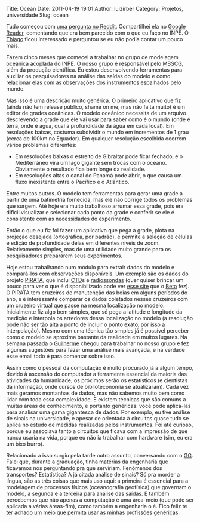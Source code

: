 Title: Ocean
Date: 2011-04-19 19:01
Author: luizirber
Category: Projetos, universidade
Slug: ocean

Tudo começou com [uma pergunta no Reddit][]. Compartilhei ela no [Google
Reader][], comentando que era bem parecido com o que eu faço no INPE. O
[Thiago][] ficou interessado e perguntou se eu não podia contar um pouco
mais.

Fazem cinco meses que comecei a trabalhar no grupo de modelagem oceânica
acoplada do INPE. O nosso grupo é responsável pelo [MBSCG][], além da
produção científica. Eu estou desenvolvendo ferramentas para auxiliar os
pesquisadores na análise das saídas do modelo e como relacionar elas com
as observações dos instrumentos espalhados pelo mundo.

Mas isso é uma descrição muito genérica. O primeiro aplicativo que fiz
(ainda não tem release público, shame on me, mas não falta muito) é um
editor de grades oceânicas. O modelo oceânico necessita de um arquivo
descrevendo a grade que ele vai usar para saber como é o mundo (onde é
terra, onde é água, qual a profundidade da água em cada local). Em
resoluções baixas, costuma subdividir o mundo em incrementos de 1 grau
(cerca de 100km no Equador). Em qualquer resolução escolhida ocorrem
vários problemas diferentes:

-   Em resoluções baixas o estreito de Gibraltar pode ficar fechado, e o
    Mediterrâneo vira um lago gigante sem trocas com o oceano.
    Obviamente o resultado fica bem longe da realidade.
-   Em resoluções altas o canal do Panamá pode abrir, o que causa um
    fluxo inexistente entre o Pacífico e o Atlântico.

Entre muitos outros. O modelo tem ferramentas para gerar uma grade a
partir de uma batimetria fornecida, mas ele não corrige todos os
problemas que surgem. Até hoje era muito trabalhoso arrumar essa grade,
pois era difícil visualizar e selecionar cada ponto da grade e conferir
se ele é consistente com as necessidades do experimento.

Então o que eu fiz foi fazer um aplicativo que pega a grade, plota na
projeção desejada (ortográfica, por padrão), e permite a seleção de
células e edição de profundidade delas em diferentes níveis de zoom.
Relativamente simples, mas de uma utilidade muito grande para os
pesquisadores prepararem seus experimentos.

Hoje estou trabalhando num módulo para extrair dados do modelo e
compará-los com observações disponíveis. Um exemplo são os dados do
projeto [PIRATA][], que inclui [CTD][]s e [radiossondas][] (quer quiser
brincar um pouco para ver o que é disponibilizado pode ver [esse site][]
que o [Beto][] fez). O PIRATA tem cruzeiros de manutenção das boias em
alguns períodos do ano, e é interessante comparar os dados coletados
nesses cruzeiros com um cruzeiro virtual que passe na mesma localização
no modelo. Inicialmente fiz algo bem simples, que só pega a latitude e
longitude da medição e interpola os arredores dessa localização no
modelo (a resolução pode não ser tão alta a ponto de incluir o ponto
exato, por isso a interpolação). Mesmo com uma técnica tão simples já é
possível perceber como o modelo se aproxima bastante da realidade em
muitos lugares. Na semana passada o [Guilherme][] chegou para trabalhar
no nosso grupo e fez algumas sugestões para fazer uma análise mais
avançada, e na verdade esse email todo é para comentar sobre isso.

Assim como o pessoal da computação é muito procurado já a algum tempo,
devido à ascensão do computador a ferramenta essencial da maioria das
atividades da humanidade, os próximos serão os estatísticos (e
cientistas da informação, onde cursos de biblioteconomia se
atualizaram). Cada vez mais geramos montanhas de dados, mas não sabemos
muito bem como lidar com toda essa complexidade. E existem técnicas que
são comuns a muitas áreas de conhecimento, e portanto genéricas: você
pode aplicá-las para analisar uma gama gigantesca de dados. Por exemplo,
eu tive análise de sinais na universidade, e apesar de orientada à
circuitos quase tudo se aplica no estudo de medidas realizadas pelos
instrumentos. Foi até curioso, porque eu associava tanto a circuitos que
ficava com a impressão de que nunca usaria na vida, porque eu não ia
trabalhar com hardware (sim, eu era um bixo burro).

Relacionado a isso surgiu pela tarde outro assunto, conversando com o
[GG][]. Falei que, durante a graduação, tinha matérias da engenharia que
ficávamos nos perguntando pra que serviriam. Fenômenos dos transportes?
Estatística? A já citada análise de sinais? Só pra morder a língua, são
as três coisas que mais uso aqui: a primeira é essencial para a
modelagem de processos físicos (oceanografia geofísica) que governam o
modelo, a segunda e a terceira para análise das saídas. E também
percebemos que não apenas a computação é uma área-meio (que pode ser
aplicada a várias áreas-fim), como também a engenharia o é. Fico feliz
te ter achado um meio que permita usar as minhas profissões genéricas.

  [uma pergunta no Reddit]: http://www.reddit.com/r/compsci/comments/gp0wr/bored_with_webdevelopment_want_to_change_careers/c1p731j
  [Google Reader]: https://profiles.google.com/u/0/107474098146584337559/posts/Ln5D9CFTMjS
  [Thiago]: https://profiles.google.com/u/0/thiago.camposmoraes/about
  [MBSCG]: http://www.ccst.inpe.br/modelo-brasileiro.php
  [PIRATA]: http://www.pmel.noaa.gov/pirata/
  [CTD]: http://www.whoi.edu/instruments/viewInstrument.do?id=1003
  [radiossondas]: http://en.wikipedia.org/wiki/Radiosonde
  [esse site]: http://opendap.ccst.inpe.br/pirata/
  [Beto]: http://roberto.dealmeida.net
  [Guilherme]: http://blog.castelao.net/
  [GG]: http://vainalousachefe.wordpress.com
